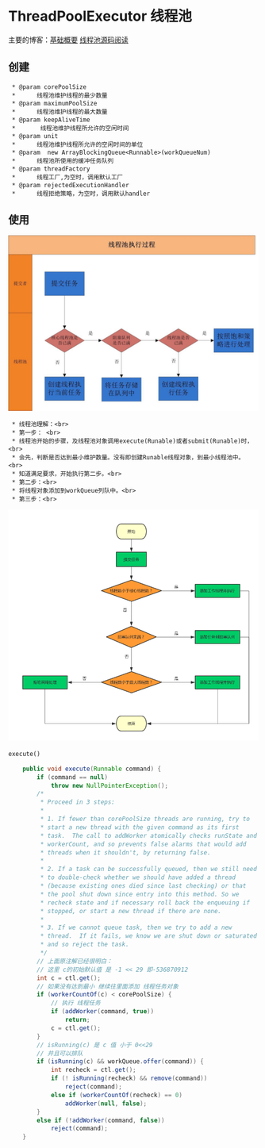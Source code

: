 # ThreadPoolExecutor 线程池

主要的博客：[基础概要](https://juejin.im/post/5aeec0106fb9a07ab379574f) [线程池源码阅读](http://www.ideabuffer.cn/2017/04/04/深入理解Java线程池%EF%BC%9AThreadPoolExecutor/#addWorker%E6%96%B9%E6%B3%95)

## 创建

     * @param corePoolSize
     * 		线程池维护线程的最少数量
     * @param maximumPoolSize
     * 		线程池维护线程的最大数量
     * @param keepAliveTime
     * 		 线程池维护线程所允许的空闲时间
     * @param unit
     * 		线程池维护线程所允许的空闲时间的单位
     * @param  new ArrayBlockingQueue<Runnable>(workQueueNum)
     * 		线程池所使用的缓冲任务队列
     * @param threadFactory
     * 		线程工厂,为空时，调用默认工厂
     * @param rejectedExecutionHandler 
     * 		线程拒绝策略，为空时，调用默认handler
## 使用

![线程池执行流程图.jpg](assets/163349e503061169.jpg) 

     * 线程池理解：<br>
     * 第一步：	<br>
     * 线程池开始的步骤，及线程池对象调用execute(Runable)或者submit(Runable)时，<br>
     * 会先，判断是否达到最小维护数量。没有即创建Runable线程对象，到最小线程池中。<br>
     * 知道满足要求，开始执行第二步。<br>
     * 第二步：<br>
     * 将线程对象添加到workQueue列队中。<br>
     * 第三步：<br>

![线程池执行流程图.jpg](assets/executor.png) 

`execute()`

```java
    public void execute(Runnable command) {
        if (command == null)
            throw new NullPointerException();
        /*
         * Proceed in 3 steps:
         *
         * 1. If fewer than corePoolSize threads are running, try to
         * start a new thread with the given command as its first
         * task.  The call to addWorker atomically checks runState and
         * workerCount, and so prevents false alarms that would add
         * threads when it shouldn't, by returning false.
         *
         * 2. If a task can be successfully queued, then we still need
         * to double-check whether we should have added a thread
         * (because existing ones died since last checking) or that
         * the pool shut down since entry into this method. So we
         * recheck state and if necessary roll back the enqueuing if
         * stopped, or start a new thread if there are none.
         *
         * 3. If we cannot queue task, then we try to add a new
         * thread.  If it fails, we know we are shut down or saturated
         * and so reject the task.
         */
        // 上面原注解已经很明白：
        // 这里 c的初始默认值 是 -1 << 29 即-536870912
        int c = ctl.get();
        // 如果没有达到最小 继续往里面添加 线程任务对象
        if (workerCountOf(c) < corePoolSize) {
            // 执行 线程任务
            if (addWorker(command, true))
                return;
            c = ctl.get();
        }
        // isRunning(c) 是 c 值 小于 0<<29 
        // 并且可以排队
        if (isRunning(c) && workQueue.offer(command)) {
            int recheck = ctl.get();
            if (! isRunning(recheck) && remove(command))
                reject(command);
            else if (workerCountOf(recheck) == 0)
                addWorker(null, false);
        }
        else if (!addWorker(command, false))
            reject(command);
    }
```

